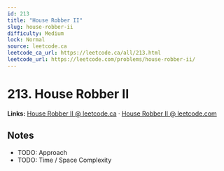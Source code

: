 ```yaml
--- 
id: 213
title: "House Robber II"
slug: house-robber-ii
difficulty: Medium
lock: Normal
source: leetcode.ca
leetcode_ca_url: https://leetcode.ca/all/213.html
leetcode_url: https://leetcode.com/problems/house-robber-ii/
---
```


# 213. House Robber II

**Links:** [House Robber II @ leetcode.ca](https://leetcode.ca/all/213.html) · [House Robber II @ leetcode.com](https://leetcode.com/problems/house-robber-ii/)

## Notes
- TODO: Approach
- TODO: Time / Space Complexity
